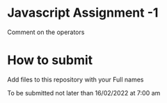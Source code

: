 # Javascript Assignment -1 
Comment on the operators 

# How to submit 
Add files to this repository with your Full names 

To be submitted not later than 16/02/2022 at 7:00 am 
